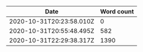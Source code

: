 | Date                     | Word count |
| ------------------------ | ---------- |
| 2020-10-31T20:23:58.010Z | 0          |
|2020-10-31T20:55:48.495Z | 582|
|2020-10-31T22:29:38.317Z | 1390|
